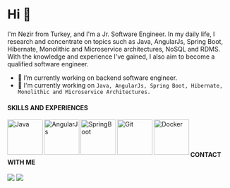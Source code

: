 # Hi 👋 
I'm Nezir from Turkey, and I'm a Jr. Software Engineer.
In my daily life, I research and concentrate on topics such as Java, AngularJs, Spring Boot, Hibernate, Monolithic and Microservice architectures, NoSQL and RDMS. With the knowledge and experience I've gained, I also aim to become a qualified software engineer.

- 🔭 I’m currently working on backend software engineer.
- 👋 I'm currently working on ```Java, AngularJs, Spring Boot, Hibernate, Monolithic and Microservice Architectures.``` 


#### SKILLS AND EXPERIENCES

<img align="left" alt="Java" width="80px" src="https://1000logos.net/wp-content/uploads/2020/09/Java-Logo.png" />
<img align="left" alt="AngularJs" width="80px" src="https://ammarjaved.com/storage/posts/what-is-angularjs.png" />
<img align="left" alt="SpringBoot" width="80px" src="https://miro.medium.com/max/600/1*gxXLMIuJDHCH7fwIgEP1cg.png" />
<img align="left" alt="Git" width="80px" src="https://upload.wikimedia.org/wikipedia/commons/thumb/e/e0/Git-logo.svg/1280px-Git-logo.svg.png" />
<img align="left" alt="Docker" width="80px" src="https://logos-world.net/wp-content/uploads/2021/02/Docker-Symbol.png" />
<br/>
<br/>
<br/>

#### CONTACT WITH ME

<a href="mailto:nzr.trhll@gmail.com?"><img src="https://img.shields.io/badge/gmail-%23DD0031.svg?&style=for-the-badge&logo=gmail&logoColor=white"/></a>
<a href="https://www.linkedin.com/in/nezirturhalli"><img src="https://img.shields.io/badge/LinkedIn-%23DD0031.svg?&style=for-the-badge&logo=LinkedIn&logoColor=white&color=blue"/></a>






